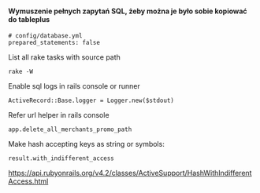#### Wymuszenie pełnych zapytań SQL, żeby można je było sobie kopiować do tableplus
```
# config/database.yml
prepared_statements: false
```

List all rake tasks with source path
```
rake -W
```


Enable sql logs in rails console or runner
```
ActiveRecord::Base.logger = Logger.new($stdout)
```

Refer url helper in rails console
```
app.delete_all_merchants_promo_path
```

Make hash accepting keys as string or symbols:
```
result.with_indifferent_access
```
https://api.rubyonrails.org/v4.2/classes/ActiveSupport/HashWithIndifferentAccess.html
